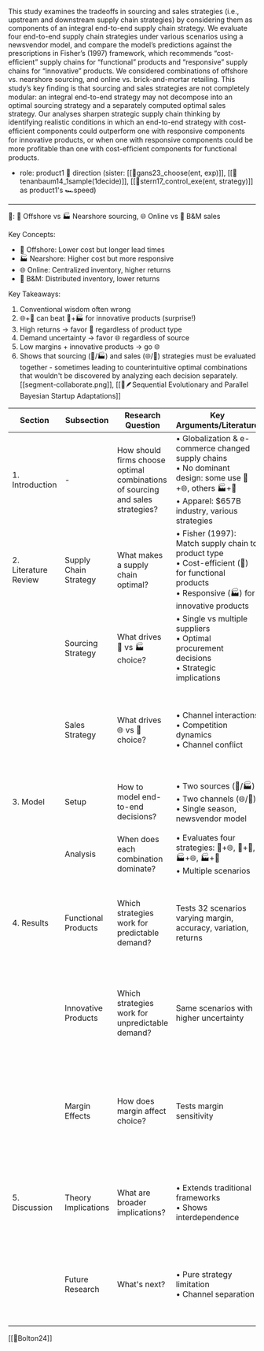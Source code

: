 
This study examines the tradeoffs in sourcing and sales strategies (i.e., upstream and downstream supply chain strategies) by considering them as components of an integral end-to-end supply chain strategy. We evaluate four end-to-end supply chain strategies under various scenarios using a newsvendor model, and compare the model’s predictions against the prescriptions in Fisher’s (1997) framework, which recommends “cost-efﬁcient” supply chains for “functional” products and “responsive” supply chains for “innovative” products. We considered combinations of offshore vs. nearshore sourcing, and online vs. brick-and-mortar retailing. This study’s key ﬁnding is that sourcing and sales strategies are not completely modular: an integral end-to-end strategy may not decompose into an optimal sourcing strategy and a separately computed optimal sales strategy. Our analyses sharpen strategic supply chain thinking by identifying realistic conditions in which an end-to-end strategy with cost-efﬁcient components could outperform one with responsive components for innovative products, or when one with responsive components could be more proﬁtable than one with cost-efﬁcient components for functional products.

 

- role: product1 🧭 direction (sister: [[📜gans23_choose(ent, exp)]], [[📜tenanbaum14_1sample(1decide)]], [[📜stern17_control_exe(ent, strategy)]] as product1's 🏎️speed)

---
💠: 🚢 Offshore vs 🏭 Nearshore sourcing, 🌐 Online vs 🧱 B&M sales

Key Concepts:
- 🚢 Offshore: Lower cost but longer lead times
- 🏭 Nearshore: Higher cost but more responsive  
- 🌐 Online: Centralized inventory, higher returns
- 🧱 B&M: Distributed inventory, lower returns

Key Takeaways:
1. Conventional wisdom often wrong
2. 🌐+🚢 can beat 🧱+🏭 for innovative products (surprise!)
3. High returns → favor 🧱 regardless of product type
4. Demand uncertainty → favor 🌐 regardless of source
5. Low margins + innovative products → go 🌐
6. Shows that sourcing (🚢/🏭) and sales (🌐/🧱) strategies must be evaluated together  - sometimes leading to counterintuitive optimal combinations that wouldn't be discovered by analyzing each decision separately. [[segment-collaborate.png]],  [[📝🪶Sequential Evolutionary and Parallel Bayesian Startup Adaptations]]

| Section              | Subsection            | Research Question                                                              | Key Arguments/Literature                                                                                                                                  | Key Findings                                                                                     | Figures & Tables                                                                                |
| -------------------- | --------------------- | ------------------------------------------------------------------------------ | --------------------------------------------------------------------------------------------------------------------------------------------------------- | ------------------------------------------------------------------------------------------------ | ----------------------------------------------------------------------------------------------- |
| 1. Introduction      | -                     | How should firms choose optimal combinations of sourcing and sales strategies? | • Globalization & e-commerce changed supply chains<br>• No dominant design: some use 🚢+🌐, others 🏭+🧱<br>• Apparel: $657B industry, various strategies | Need to study sourcing (🚢/🏭) and sales (🌐/🧱) strategies as integral choices                  | ![[Pasted image 20241106181601.png\|200]]                                                       |
| 2. Literature Review | Supply Chain Strategy | What makes a supply chain optimal?                                             | • Fisher (1997): Match supply chain to product type<br>• Cost-efficient (🚢) for functional products<br>• Responsive (🏭) for innovative products         | Mixed empirical support for traditional frameworks                                               | -                                                                                               |
|                      | Sourcing Strategy     | What drives 🚢 vs 🏭 choice?                                                   | • Single vs multiple suppliers<br>• Optimal procurement decisions<br>• Strategic implications                                                             | • 🚢: lower cost, longer lead time<br>• 🏭: higher cost, more responsive                         | -                                                                                               |
|                      | Sales Strategy        | What drives 🌐 vs 🧱 choice?                                                   | • Channel interactions<br>• Competition dynamics<br>• Channel conflict                                                                                    | • 🌐: pooled inventory, higher returns<br>• 🧱: distributed inventory, lower returns             | -                                                                                               |
| 3. Model             | Setup                 | How to model end-to-end decisions?                                             | • Two sources (🚢/🏭)<br>• Two channels (🌐/🧱)<br>• Single season, newsvendor model                                                                      | Derives optimal quantities for each combination                                                  | Parameter tables                                                                                |
|                      | Analysis              | When does each combination dominate?                                           | • Evaluates four strategies: 🚢+🌐, 🚢+🧱, 🏭+🌐, 🏭+🧱<br>• Multiple scenarios                                                                           | Shows importance of demand uncertainty, returns rates                                            | -                                                                                               |
| 4. Results           | Functional Products   | Which strategies work for predictable demand?                                  | Tests 32 scenarios varying margin, accuracy, variation, returns                                                                                           | 1: 🚢 dominates for given channel<br>2: High returns → 🏭+🧱 can beat 🚢+🌐                      | Expected profits charts for functional, innovative<br>![[Pasted image 20241106181736.png\|300]] |
|                      | Innovative Products   | Which strategies work for unpredictable demand?                                | Same scenarios with higher uncertainty                                                                                                                    | 3: 🏭 dominates with predictable demand<br>4: High uncertainty → 🚢+🌐 can win                   | Expected profits charts                                                                         |
|                      | Margin Effects        | How does margin affect choice?                                                 | Tests margin sensitivity                                                                                                                                  | 5: Margin doesn't affect functional strategy<br>6: For innovative products, low margins favor 🌐 | -                                                                                               |
| 5. Discussion        | Theory Implications   | What are broader implications?                                                 | • Extends traditional frameworks<br>• Shows interdependence                                                                                               | Sometimes "wrong" combination works better (e.g., 🚢+🌐 for innovative products)                 | -                                                                                               |
|                      | Future Research       | What's next?                                                                   | • Pure strategy limitation<br>• Channel separation                                                                                                        | Need to study:<br>- Mixed strategies<br>- Omnichannel<br>- Competition                           | -                                                                                               |
[[📜Bolton24]]